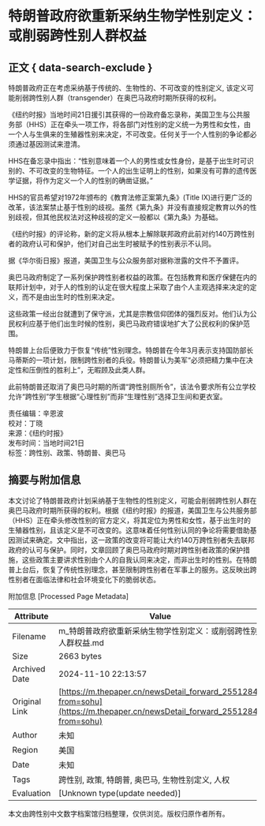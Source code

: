 # 特朗普政府欲重新采纳生物学性别定义：或削弱跨性别人群权益

## 正文 { data-search-exclude }


特朗普政府正在考虑采纳基于传统的、生物性的、不可改变的性别定义, 该定义可能削弱跨性别人群（transgender）在奥巴马政府时期所获得的权利。

《纽约时报》当地时间21日援引其获得的一份政府备忘录称，美国卫生与公共服务部（HHS）正在牵头一项工作，将各部门对性别的定义统一为男性和女性，由一个人与生俱来的生殖器性别来决定，不可改变。任何关于一个人性别的争论都必须通过基因测试来澄清。

HHS在备忘录中指出：“性别意味着一个人的男性或女性身份，是基于出生时可识别的、不可改变的生物特征。一个人的出生证明上的性别，如果没有可靠的遗传医学证据，将作为定义一个人的性别的确凿证据。”

HHS的官员希望对1972年颁布的《教育法修正案第九条》(Title IX)进行更广泛的改革，该法案禁止基于性别的歧视。虽然《第九条》并没有直接规定教育以外的性别歧视，但其他民权法对这种歧视的定义一般都以《第九条》为基础。

《纽约时报》的评论称，新的定义将从根本上解除联邦政府此前对约140万跨性别者的政府认可和保护，他们对自己出生时被赋予的性别表示不认同。

据《华尔街日报》报道，美国卫生与公众服务部对据称泄露的文件不予置评。

奥巴马政府制定了一系列保护跨性别者权益的政策。在包括教育和医疗保健在内的联邦计划中，对于人的性别的认定在很大程度上采取了由个人主观选择来决定的定义，而不是由出生时的性别来决定。

这些政策一经出台就遭到了保守派，尤其是宗教信仰团体的强烈反对。他们认为公民权利应基于他们出生时候的性别，奥巴马政府错误地扩大了公民权利的保护范围。

特朗普上台后便致力于恢复“传统”性别理念。特朗普在今年3月表示支持国防部长马蒂斯的一项计划，限制跨性别者的兵役。特朗普认为美军“必须把精力集中在决定性和压倒性的胜利上”，无暇顾及此类人群。

此前特朗普还取消了奥巴马时期的所谓“跨性别厕所令”，该法令要求所有公立学校允许“跨性别”学生根据“心理性别”而非“生理性别”选择卫生间和更衣室。

责任编辑：辛恩波  
校对：丁晓  
来源：《纽约时报》  
发布时间：当地时间21日  
标签：跨性别、政策、特朗普、奥巴马

## 摘要与附加信息

<!-- tcd_abstract -->
本文讨论了特朗普政府计划采纳基于生物性的性别定义，可能会削弱跨性别人群在奥巴马政府时期所获得的权利。根据《纽约时报》的报道，美国卫生与公共服务部（HHS）正在牵头修改性别的官方定义，将其定位为男性和女性，基于出生时的生殖器性别，且该定义是不可改变的。这意味着任何性别认同的争论将需要借助基因测试来确定。文中指出，这一政策的改变将可能让大约140万跨性别者失去联邦政府的认可与保护。同时，文章回顾了奥巴马政府时期对跨性别者政策的保护措施，这些政策主要讲求性别由个人的自我认同来决定，而非出生时的性别。在特朗普上台后，恢复了传统性别理念，甚至限制跨性别者在军事上的服务。这反映出跨性别者在面临法律和社会环境变化下的脆弱状态。
<!-- tcd_abstract_end -->

附加信息 [Processed Page Metadata]

| Attribute       | Value                                  |
|-----------------|----------------------------------------|
| Filename        | m_特朗普政府欲重新采纳生物学性别定义：或削弱跨性别人群权益.md                             |
| Size            | 2663 bytes                           |
| Archived Date   | 2024-11-10 22:13:57                             |
| Original Link   | [https://m.thepaper.cn/newsDetail_forward_2551284?from=sohu](https://m.thepaper.cn/newsDetail_forward_2551284?from=sohu)                       |
| Author          | 未知                               |
| Region          | 美国                               |
| Date            | 未知                                 |
| Tags            | 跨性别, 政策, 特朗普, 奥巴马, 生物性别定义, 人权                                 |
| Evaluation            | [Unknown type(update needed)]                                 |
<!-- tcd_table_end -->

本文由跨性别中文数字档案馆归档整理，仅供浏览。版权归原作者所有。
